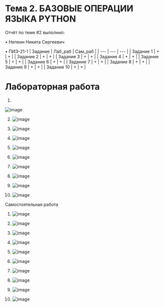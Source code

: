 # Тема 2. БАЗОВЫЕ ОПЕРАЦИИ ЯЗЫКА PYTHON
Отчёт по теме #2 выполнил:

• Непеин Никита Сергеевич

• ПИЭ-21-1
| Задание | Лаб_раб | Сам_раб |
| --- | --- | --- |
| Задание 1 | + | + |
| Задание 2 | + | + |
| Задание 3 | + | + |
| Задание 4 | + | + |
| Задание 5 | + | + |
| Задание 6 | + | + |
| Задание 7 | + | + |
| Задание 8 | + | + |
| Задание 9 | + | + |
| Задание 10 | + | + |

# Лабораторная работа

1. 
![image](https://github.com/yarcheee/Software_Engineering/assets/99402010/ae2bfca2-520a-4aee-87db-82f8b6454708)

2. ![image](https://github.com/yarcheee/Software_Engineering/assets/99402010/9938b045-14b5-4674-9a7d-fe45a389a586)

3. ![image](https://github.com/yarcheee/Software_Engineering/assets/99402010/7494376e-4511-4e43-a800-76f8bbabef86)

4. ![image](https://github.com/yarcheee/Software_Engineering/assets/99402010/962adb34-4fa8-4d58-b2c3-3691a23d41e7)

5. ![image](https://github.com/yarcheee/Software_Engineering/assets/99402010/0f5d7f8b-23a6-4c51-b6a1-b8a68592d4f7)

6. ![image](https://github.com/yarcheee/Software_Engineering/assets/99402010/04ffb967-4564-4839-a41c-016e050d6020)

7. ![image](https://github.com/yarcheee/Software_Engineering/assets/99402010/aa4429eb-10a4-4509-868f-9c3d2ba87881)

8. ![image](https://github.com/yarcheee/Software_Engineering/assets/99402010/6035efbf-aba8-4766-8ddd-dbbced0266c8)

9. ![image](https://github.com/yarcheee/Software_Engineering/assets/99402010/afd8a905-edce-4f76-b1e1-b51cfa3d22e4)

10. ![image](https://github.com/yarcheee/Software_Engineering/assets/99402010/bd9b940c-419a-48ae-a53c-b0622de8cd8b)

Самостоятельная работа

1. ![image](https://github.com/yarcheee/Software_Engineering/assets/99402010/74115c16-72fd-42a8-a244-85fc2f07947a)

2. ![image](https://github.com/yarcheee/Software_Engineering/assets/99402010/b3078d38-62ae-4735-9e0f-3e8061a1d6f9)

3. ![image](https://github.com/yarcheee/Software_Engineering/assets/99402010/9b706eeb-01ae-4c84-9a46-28019621c4b6)

4. ![image](https://github.com/yarcheee/Software_Engineering/assets/99402010/5c9f9a49-4ce9-44d5-9900-46d88bddde4a)

5. ![image](https://github.com/yarcheee/Software_Engineering/assets/99402010/a041f3d3-b036-41e4-9fb3-f58d3062b59f)

6. ![image](https://github.com/yarcheee/Software_Engineering/assets/99402010/39a2b4dd-794a-4775-b576-2e03a3b25dd4)

7. ![image](https://github.com/yarcheee/Software_Engineering/assets/99402010/8b7062e3-c90d-4579-b812-7ca5adb0bec0)

8. ![image](https://github.com/yarcheee/Software_Engineering/assets/99402010/a554cac7-8e89-4865-8615-ac9e45acdd56)

9. ![image](https://github.com/yarcheee/Software_Engineering/assets/99402010/f2986039-8d2e-47f5-bb39-5f32f28d5c96)

10. ![image](https://github.com/yarcheee/Software_Engineering/assets/99402010/fabc6313-e61c-4b46-b3d3-6441a9a067a1)
